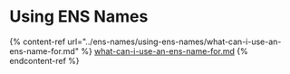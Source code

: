 # Using ENS Names

{% content-ref url="../ens-names/using-ens-names/what-can-i-use-an-ens-name-for.md" %}
[what-can-i-use-an-ens-name-for.md](../ens-names/using-ens-names/what-can-i-use-an-ens-name-for.md)
{% endcontent-ref %}
